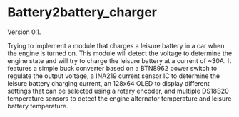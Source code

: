 # Battery2battery_charger
 
Version 0.1. 

Trying to implement a module that charges a leisure battery in a car when the engine is turned on. This module will detect the voltage to determine the engine state and will try to charge the leisure battery at a current of ~30A. It features a simple buck converter based on a BTN8962 power switch to regulate the output voltage, a INA219 current sensor IC to determine the leisure battery charging current, an 128x64 OLED to display different settings that can be selected using a rotary encoder, and multiple DS18B20 temperature sensors to detect the engine alternator temperature and leisure battery temperature.
